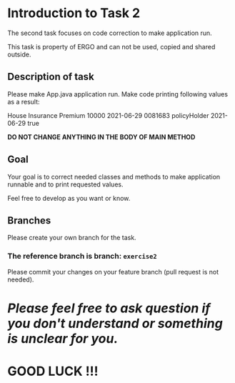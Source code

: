 # Introduction to Task 2
The second task focuses on code correction to make application run. 

This task is property of ERGO and can not be used, copied and shared outside.
## Description of task

Please make App.java application run.
Make code printing following values as a result:

House Insurance Premium
10000
2021-06-29
0081683
policyHolder
2021-06-29
true

**DO NOT CHANGE ANYTHING IN THE BODY OF MAIN METHOD**


## Goal
Your goal is to correct needed classes and methods to make application runnable and to print requested values.

Feel free to develop as you want or know.

## Branches
Please create your own branch for the task.

### **The reference branch is branch: `exercise2`**
Please commit your changes on your feature branch (pull request is not needed).

# _Please feel free to ask question if you don't understand or something is unclear for you._
# **GOOD LUCK !!!**
